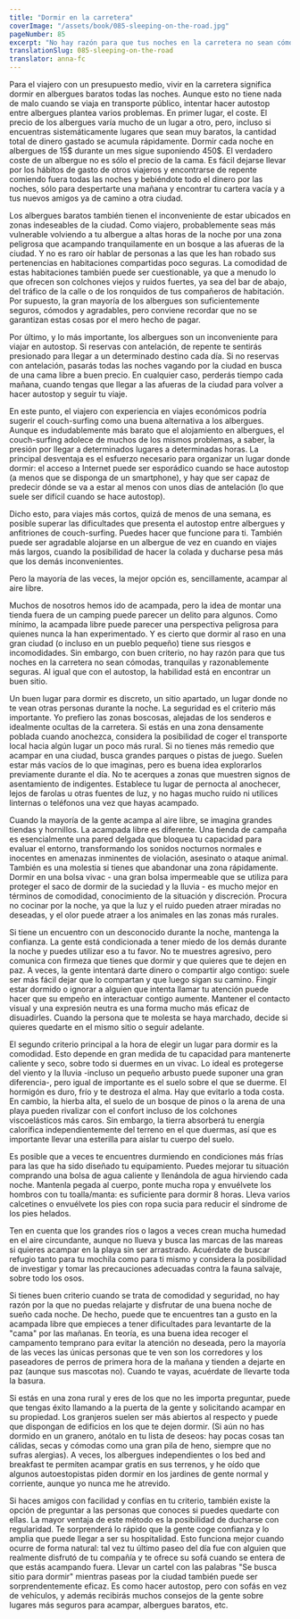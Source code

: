 ```yaml
---
title: "Dormir en la carretera"
coverImage: "/assets/book/085-sleeping-on-the-road.jpg"
pageNumber: 85
excerpt: "No hay razón para que tus noches en la carretera no sean cómodas, tranquilas y razonablemente seguras. Al igual que con el autostop, la habilidad está en encontrar un buen sitio."
translationSlug: 085-sleeping-on-the-road
translator: anna-fc
---
```


Para el viajero con un presupuesto medio, vivir en la carretera significa dormir en albergues baratos todas las noches. Aunque esto no tiene nada de malo cuando se viaja en transporte público, intentar hacer autostop entre albergues plantea varios problemas.
En primer lugar, el coste. El precio de los albergues varía mucho de un lugar a otro, pero, incluso si encuentras sistemáticamente lugares que sean muy baratos, la cantidad total de dinero gastado se acumula rápidamente. Dormir cada noche en albergues de 15$ durante un mes sigue suponiendo 450$. El verdadero coste de un albergue no es sólo el precio de la cama. Es fácil dejarse llevar por los hábitos de gasto de otros viajeros y encontrarse de repente comiendo fuera todas las noches y bebiéndote todo el dinero por las noches, sólo para despertarte una mañana y encontrar tu cartera vacía y a tus nuevos amigos ya de camino a otra ciudad.

Los albergues baratos también tienen el inconveniente de estar ubicados en zonas indeseables de la ciudad. Como viajero, probablemente seas más vulnerable volviendo a tu albergue a altas horas de la noche por una zona peligrosa que acampando tranquilamente en un bosque a las afueras de la ciudad. Y no es raro oír hablar de personas a las que les han robado sus pertenencias en habitaciones compartidas poco seguras. La comodidad de estas habitaciones también puede ser cuestionable, ya que a menudo lo que ofrecen son colchones viejos y ruidos fuertes, ya sea del bar de abajo, del tráfico de la calle o de los ronquidos de tus compañeros de habitación. Por supuesto, la gran mayoría de los albergues son suficientemente seguros, cómodos y agradables, pero conviene recordar que no se garantizan estas cosas por el mero hecho de pagar.

Por último, y lo más importante, los albergues son un inconveniente para viajar en autostop. Si reservas con antelación, de repente te sentirás presionado para llegar a un determinado destino cada día. Si no reservas con antelación, pasarás todas las noches vagando por la ciudad en busca de una cama libre a buen precio. En cualquier caso, perderás tiempo cada mañana, cuando tengas que llegar a las afueras de la ciudad para volver a hacer autostop y seguir tu viaje.

En este punto, el viajero con experiencia en viajes económicos podría sugerir el couch-surfing como una buena alternativa a los albergues. Aunque es indudablemente más barato que el alojamiento en albergues, el couch-surfing adolece de muchos de los mismos problemas, a saber, la presión por llegar a determinados lugares a determinadas horas. La principal desventaja es el esfuerzo necesario para organizar un lugar donde dormir: el acceso a Internet puede ser esporádico cuando se hace autostop (a menos que se disponga de un smartphone), y hay que ser capaz de predecir dónde se va a estar al menos con unos días de antelación (lo que suele ser difícil cuando se hace autostop).

Dicho esto, para viajes más cortos, quizá de menos de una semana, es posible superar las dificultades que presenta el autostop entre albergues y anfitriones de couch-surfing. Puedes hacer que funcione para ti. También puede ser agradable alojarse en un albergue de vez en cuando en viajes más largos, cuando la posibilidad de hacer la colada y ducharse pesa más que los demás inconvenientes.

Pero la mayoría de las veces, la mejor opción es, sencillamente, acampar al aire libre.

Muchos de nosotros hemos ido de acampada, pero la idea de montar una tienda fuera de un camping puede parecer un delito para algunos. Como mínimo, la acampada libre puede parecer una perspectiva peligrosa para quienes nunca la han experimentado. Y es cierto que dormir al raso en una gran ciudad (o incluso en un pueblo pequeño) tiene sus riesgos e incomodidades. Sin embargo, con buen criterio, no hay razón para que tus noches en la carretera no sean cómodas, tranquilas y razonablemente seguras. Al igual que con el autostop, la habilidad está en encontrar un buen sitio.

Un buen lugar para dormir es discreto, un sitio apartado, un lugar donde no te vean otras personas durante la noche. La seguridad es el criterio más importante. Yo prefiero las zonas boscosas, alejadas de los senderos e idealmente ocultas de la carretera. Si estás en una zona densamente poblada cuando anochezca, considera la posibilidad de coger el transporte local hacia algún lugar un poco más rural. Si no tienes más remedio que acampar en una ciudad, busca grandes parques o pistas de juego. Suelen estar más vacíos de lo que imaginas, pero es buena idea explorarlos previamente durante el día. No te acerques a zonas que muestren signos de asentamiento de indigentes. Establece tu lugar de pernocta al anochecer, lejos de farolas u otras fuentes de luz, y no hagas mucho ruido ni utilices linternas o teléfonos una vez que hayas acampado.

Cuando la mayoría de la gente acampa al aire libre, se imagina grandes tiendas y hornillos. La acampada libre es diferente. Una tienda de campaña es esencialmente una pared delgada que bloquea tu capacidad para evaluar el entorno, transformando los sonidos nocturnos normales e inocentes en amenazas inminentes de violación, asesinato o ataque animal. También es una molestia si tienes que abandonar una zona rápidamente. Dormir en una bolsa vivac - una gran bolsa impermeable que se utiliza para proteger el saco de dormir de la suciedad y la lluvia - es mucho mejor en términos de comodidad, conocimiento de la situación y discreción. Procura no cocinar por la noche, ya que la luz y el ruido pueden atraer miradas no deseadas, y el olor puede atraer a los animales en las zonas más rurales.

Si tiene un encuentro con un desconocido durante la noche, mantenga la confianza. La gente está condicionada a tener miedo de los demás durante la noche y puedes utilizar eso a tu favor. No te muestres agresivo, pero comunica con firmeza que tienes que dormir y que quieres que te dejen en paz. A veces, la gente intentará darte dinero o compartir algo contigo: suele ser más fácil dejar que lo compartan y que luego sigan su camino. Fingir estar dormido o ignorar a alguien que intenta llamar tu atención puede hacer que su empeño en interactuar contigo aumente. Mantener el contacto visual y una expresión neutra es una forma mucho más eficaz de disuadirles. Cuando la persona que te molesta se haya marchado, decide si quieres quedarte en el mismo sitio o seguir adelante.

El segundo criterio principal a la hora de elegir un lugar para dormir es la comodidad. Esto depende en gran medida de tu capacidad para mantenerte caliente y seco, sobre todo si duermes en un vivac. Lo ideal es protegerse del viento y la lluvia -incluso un pequeño arbusto puede suponer una gran diferencia-, pero igual de importante es el suelo sobre el que se duerme. El hormigón es duro, frío y te destroza el alma. Hay que evitarlo a toda costa. En cambio, la hierba alta, el suelo de un bosque de pinos o la arena de una playa pueden rivalizar con el confort incluso de los colchones viscoelásticos más caros. Sin embargo, la tierra absorberá tu energía calorífica independientemente del terreno en el que duermas, así que es importante llevar una esterilla para aislar tu cuerpo del suelo.

Es posible que a veces te encuentres durmiendo en condiciones más frías para las que ha sido diseñado tu equipamiento. Puedes mejorar tu situación comprando una bolsa de agua caliente y llenándola de agua hirviendo cada noche. Mantenla pegada al cuerpo, ponte mucha ropa y envuélvete los hombros con tu toalla/manta: es suficiente para dormir 8 horas. Lleva varios calcetines o envuélvete los pies con ropa sucia para reducir el síndrome de los pies helados.

Ten en cuenta que los grandes ríos o lagos a veces crean mucha humedad en el aire circundante, aunque no llueva y busca las marcas de las mareas si quieres acampar en la playa sin ser arrastrado. Acuérdate de buscar refugio tanto para tu mochila como para ti mismo y considera la posibilidad de investigar y tomar las precauciones adecuadas contra la fauna salvaje, sobre todo los osos.

Si tienes buen criterio cuando se trata de comodidad y seguridad, no hay razón por la que no puedas relajarte y disfrutar de una buena noche de sueño cada noche. De hecho, puede que te encuentres tan a gusto en la acampada libre que empieces a tener dificultades para levantarte de la "cama" por las mañanas. En teoría, es una buena idea recoger el campamento temprano para evitar la atención no deseada, pero la mayoría de las veces las únicas personas que te ven son los corredores y los paseadores de perros de primera hora de la mañana y tienden a dejarte en paz (aunque sus mascotas no). Cuando te vayas, acuérdate de llevarte toda la basura.

Si estás en una zona rural y eres de los que no les importa preguntar, puede que tengas éxito llamando a la puerta de la gente y solicitando acampar en su propiedad. Los granjeros suelen ser más abiertos al respecto y puede que dispongan de edificios en los que te dejen dormir. (Si aún no has dormido en un granero, anótalo en tu lista de deseos: hay pocas cosas tan cálidas, secas y cómodas como una gran pila de heno, siempre que no sufras alergias). A veces, los albergues independientes o los bed and breakfast te permiten acampar gratis en sus terrenos, y he oído que algunos autoestopistas piden dormir en los jardines de gente normal y corriente, aunque yo nunca me he atrevido.

Si haces amigos con facilidad y confías en tu criterio, también existe la opción de preguntar a las personas que conoces si puedes quedarte con ellas. La mayor ventaja de este método es la posibilidad de ducharse con regularidad. Te sorprenderá lo rápido que la gente coge confianza y lo amplia que puede llegar a ser su hospitalidad. Esto funciona mejor cuando ocurre de forma natural: tal vez tu último paseo del día fue con alguien que realmente disfrutó de tu compañía y te ofrece su sofá cuando se entera de que estás acampando fuera. Llevar un cartel con las palabras "Se busca sitio para dormir" mientras paseas por la ciudad también puede ser sorprendentemente eficaz. Es como hacer autostop, pero con sofás en vez de vehículos, y además recibirás muchos consejos de la gente sobre lugares más seguros para acampar, albergues baratos, etc.
